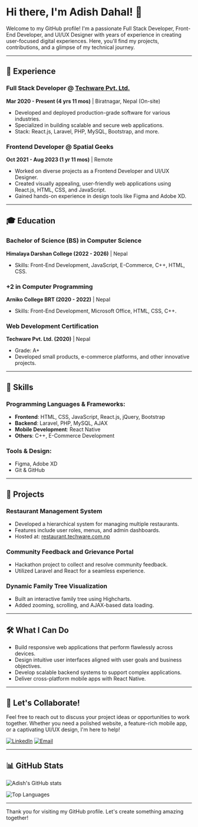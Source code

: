# Hi there, I'm Adish Dahal! 👋

Welcome to my GitHub profile! I'm a passionate Full Stack Developer, Front-End Developer, and UI/UX Designer with years of experience in creating user-focused digital experiences. Here, you'll find my projects, contributions, and a glimpse of my technical journey.

---

## 💼 Experience

### Full Stack Developer @ [Techware Pvt. Ltd.](https://techware.com.np)  
**Mar 2020 - Present (4 yrs 11 mos)** | Biratnagar, Nepal (On-site)  
- Developed and deployed production-grade software for various industries.
- Specialized in building scalable and secure web applications.
- Stack: React.js, Laravel, PHP, MySQL, Bootstrap, and more.

### Frontend Developer @ Spatial Geeks  
**Oct 2021 - Aug 2023 (1 yr 11 mos)** | Remote  
- Worked on diverse projects as a Frontend Developer and UI/UX Designer.
- Created visually appealing, user-friendly web applications using React.js, HTML, CSS, and JavaScript.
- Gained hands-on experience in design tools like Figma and Adobe XD.

---

## 🎓 Education

### Bachelor of Science (BS) in Computer Science  
**Himalaya Darshan College (2022 - 2026)** | Nepal  
- Skills: Front-End Development, JavaScript, E-Commerce, C++, HTML, CSS.

### +2 in Computer Programming  
**Arniko College BRT (2020 - 2022)** | Nepal  
- Skills: Front-End Development, Microsoft Office, HTML, CSS, C++.

### Web Development Certification  
**Techware Pvt. Ltd. (2020)** | Nepal  
- Grade: A+
- Developed small products, e-commerce platforms, and other innovative projects.

---

## 🎨 Skills

### Programming Languages & Frameworks:
- **Frontend**: HTML, CSS, JavaScript, React.js, jQuery, Bootstrap
- **Backend**: Laravel, PHP, MySQL, AJAX
- **Mobile Development**: React Native
- **Others**: C++, E-Commerce Development

### Tools & Design:
- Figma, Adobe XD
- Git & GitHub

---

## 🔧 Projects

### Restaurant Management System
- Developed a hierarchical system for managing multiple restaurants.
- Features include user roles, menus, and admin dashboards.
- Hosted at: [restaurant.techware.com.np](http://restaurant.techware.com.np)

### Community Feedback and Grievance Portal
- Hackathon project to collect and resolve community feedback.
- Utilized Laravel and React for a seamless experience.

### Dynamic Family Tree Visualization
- Built an interactive family tree using Highcharts.
- Added zooming, scrolling, and AJAX-based data loading.

---

## 🛠️ What I Can Do
- Build responsive web applications that perform flawlessly across devices.
- Design intuitive user interfaces aligned with user goals and business objectives.
- Develop scalable backend systems to support complex applications.
- Deliver cross-platform mobile apps with React Native.

---

## 🚀 Let's Collaborate!
Feel free to reach out to discuss your project ideas or opportunities to work together. Whether you need a polished website, a feature-rich mobile app, or a captivating UI/UX design, I'm here to help!

[![LinkedIn](https://img.shields.io/badge/LinkedIn-Adish%20Dahal-blue?logo=linkedin)](https://linkedin.com/in/adish-dahal)
[![Email](https://img.shields.io/badge/Email-adish.dahal@example.com-red?logo=gmail)](mailto:adish.dahal@example.com)

---

## 📊 GitHub Stats

![Adish's GitHub stats](https://github-readme-stats.vercel.app/api?username=adish-dahal&show_icons=true&theme=radical)

![Top Languages](https://github-readme-stats.vercel.app/api/top-langs/?username=adish-dahal&layout=compact&theme=radical)

---

Thank you for visiting my GitHub profile. Let's create something amazing together!

